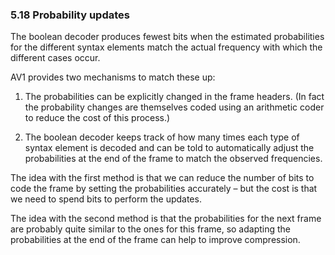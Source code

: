 ### 5.18 Probability updates

The boolean decoder produces fewest bits when the estimated probabilities for the different syntax elements match the actual frequency with which the different cases occur.

AV1 provides two mechanisms to match these up:

  1. The probabilities can be explicitly changed in the frame headers. (In
     fact the probability changes are themselves coded using an arithmetic
     coder to reduce the cost of this process.)

  2. The boolean decoder keeps track of how many times each type of syntax
     element is decoded and can be told to automatically adjust the
     probabilities at the end of the frame to match the observed frequencies.

The idea with the first method is that we can reduce the number of bits to code the frame by setting the probabilities accurately – but the cost is that we need to spend bits to perform the updates.

The idea with the second method is that the probabilities for the next frame are probably quite similar to the ones for this frame, so adapting the probabilities at the end of the frame can help to improve compression.